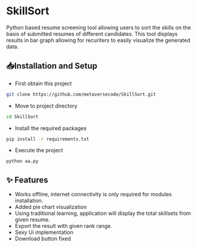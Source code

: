# SkillSort
Python based resume screening tool allowing users to sort the skills on the basis of submitted resumes of different candidates. This tool displays results in bar graph allowing for recuriters to easily visualize the generated data.

## 📥Installation and Setup
- First obtain this project
```bash
git clone https://github.com/metaversecode/SkillSort.git
```

- Move to project directory
```bash
cd SkillSort
```

- Install the required packages
```bash
pip install -r requirements.txt
```

- Execute the project
```python
python aa.py
```

## ✨ Features
- Works offline, internet connectivity is only required for modules installation.
- Added pie chart visualization
- Using traditional learning, application will display the total skillsets from given resume.
- Export the result with given rank range.
- Sexy Ui implementation
- Download button fixed

